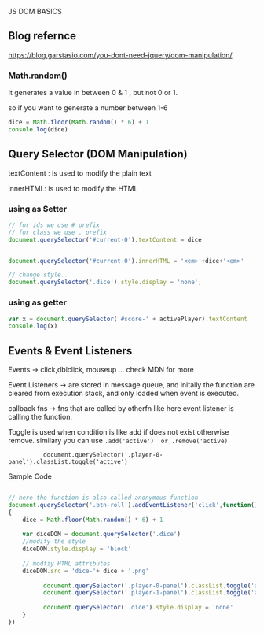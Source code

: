 JS DOM BASICS

## Blog refernce

https://blog.garstasio.com/you-dont-need-jquery/dom-manipulation/


### Math.random()

It generates a value in between 0 & 1 , but not 0 or 1.

so if you want to generate a number between 1-6

```js
dice = Math.floor(Math.random() * 6) + 1
console.log(dice)
```

## Query Selector (DOM Manipulation)

textContent : is used to modify the plain text

innerHTML: is used to modify the HTML
 
### using as Setter
 ```js
// for ids we use # prefix
// for class we use . prefix
document.querySelector('#current-0').textContent = dice


document.querySelector('#current-0').innerHTML = '<em>'+dice+'<em>'

// change style..
document.querySelector('.dice').style.display = 'none';
```

### using as getter

```js
var x = document.querySelector('#score-' + activePlayer).textContent
console.log(x)
```

## Events & Event Listeners

Events -> click,dblclick, mouseup ...  check MDN for more

Event Listeners -> are stored in message queue, and initally the function are cleared from execution stack, and only loaded when event is executed.

callback fns -> fns that are called by otherfn like here event listener is calling the function.

Toggle is used when condition is like add if does not exist otherwise remove.    similary you can use ``.add('active')  or .remove('active)``

``          document.querySelector('.player-0-panel').classList.toggle('active')``


Sample Code
```js

// here the function is also called anonymous function
document.querySelector('.btn-roll').addEventListener('click',function()
{
    dice = Math.floor(Math.random() * 6) + 1
    
    var diceDOM = document.querySelector('.dice')
    //modify the style
    diceDOM.style.display = 'block'
    
    // modfiy HTML attributes
    diceDOM.src = 'dice-'+ dice + '.png'
          
          document.querySelector('.player-0-panel').classList.toggle('active')
          document.querySelector('.player-1-panel').classList.toggle('active')
          
          document.querySelector('.dice').style.display = 'none'
    }
})
```